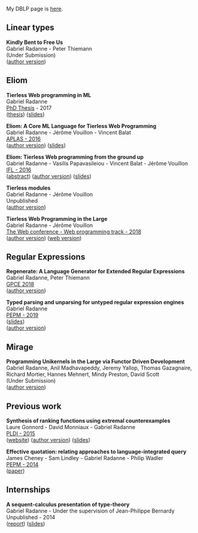 
My DBLP page is [here][DBLP].

[DBLP]: http://dblp.uni-trier.de/pers/hd/r/Radanne:Gabriel

## Linear types

**Kindly Bent to Free Us**  
Gabriel Radanne - Peter Thiemann  
(Under Submission)  
([author version](https://arxiv.org/abs/1908.09681))

## Eliom

**Tierless Web programming in ML**  
Gabriel Radanne  
[PhD Thesis](phdthesis.html) - 2017  
([thesis](papers/phdthesis.pdf))
([slides](papers/talk_phdthesis.pdf))

**Eliom: A Core ML Language for Tierless Web Programming**  
Gabriel Radanne - Jérôme Vouillon - Vincent Balat  
[APLAS - 2016](http://soict.hust.edu.vn/~aplas2016/)  
([author version](https://hal.archives-ouvertes.fr/hal-01349774))
([slides](papers/eliom/talk_aplas.pdf))

**Eliom: Tierless Web programming from the ground up**  
Gabriel Radanne - Vasilis Papavasileiou - Vincent Balat - Jérôme Vouillon  
[IFL - 2016](https://dtai.cs.kuleuven.be/events/ifl2016/)  
([abstract](papers/eliom/ifl_abstract.pdf))
([author version](https://hal.archives-ouvertes.fr/hal-01407898))
([slides](https://hal.archives-ouvertes.fr/hal-01407898/file/slides.pdf))

**Tierless modules**  
Gabriel Radanne - Jérôme Vouillon  
Unpublished  
([author version](https://hal.archives-ouvertes.fr/hal-01485362))

**Tierless Web Programming in the Large**  
Gabriel Radanne - Jérôme Vouillon  
[The Web conference - Web programming track - 2018](https://www2018.thewebconf.org/)  
([author version](papers/eliom/web2018.pdf))
([web version](http://delivery.acm.org/10.1145/3190000/3185953/p681-radanne.html?ip=132.230.195.187&id=3185953&acc=OPENTOC&key=2BA2C432AB83DA15%2E4191B95BD496D1F1%2E4D4702B0C3E38B35%2E4DD68F0663C025AA&__acm__=1525446033_336a85ca56d736713a7dc47b3aa5df19#))

## Regular Expressions

**Regenerate: A Language Generator for Extended Regular Expressions**  
Gabriel Radanne, Peter Thiemann  
[GPCE 2018](https://conf.researchr.org/track/gpce-2018/gpce-2018)  
([author version](papers/regenerate/gpce18.pdf))  

**Typed parsing and unparsing for untyped regular expression engines**  
Gabriel Radanne  
[PEPM - 2019](https://popl19.sigplan.org/track/pepm-2019-papers)  
([slides](papers/tyre/talk_pepm.pdf))  
([author version](papers/tyre/tyre_paper.pdf))

## Mirage

**Programming Unikernels in the Large via Functor Driven Development**  
Gabriel Radanne, Anil Madhavapeddy, Jeremy Yallop, Thomas Gazagnaire,
Richard Mortier, Hannes Mehnert, Mindy Preston, David Scott  
(Under Submission)  
([author version](papers/mirage/functoria.pdf))

## Previous work

**Synthesis of ranking functions using extremal counterexamples**  
Laure Gonnord - David Monniaux - Gabriel Radanne  
[PLDI - 2015](http://conf.researchr.org/home/pldi2015)  
([website](http://termite-analyser.github.io/))
([author version](https://hal.archives-ouvertes.fr/hal-01144622))
([slides](papers/termite_long.pdf))

**Effective quotation: relating approaches to language-integrated query**  
James Cheney - Sam Lindley - Gabriel Radanne - Philip Wadler  
[PEPM - 2014](http://www.program-transformation.org/PEPM14)  
([paper](http://homepages.inf.ed.ac.uk/slindley/papers/effquot.pdf))

## Internships

**A sequent-calculus presentation of type-theory**  
Gabriel Radanne - Under the supervision of Jean-Philippe Bernardy  
Unpublished - 2014  
([report](papers/seqstyle/report.pdf))
([slides](papers/seqstyle/talk.pdf))
